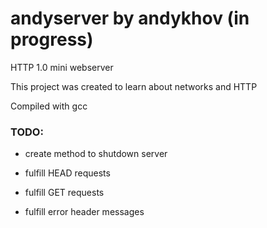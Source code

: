 # andyserver by andykhov (in progress)

HTTP 1.0 mini webserver

This project was created to learn about networks and HTTP

Compiled with gcc

### TODO:

- create method to shutdown server

- fulfill HEAD requests

- fulfill GET requests

- fulfill error header messages
